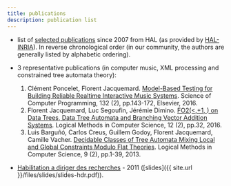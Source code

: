 ```yaml
---
title: publications
description: publication list
---
```

	
* list of [selected publications](https://haltools.inria.fr/Public/afficheRequetePubli.php?auteur_exp=Florent+Jacquemard&annee_publideb=2007&CB_auteur=oui&CB_titre=oui&CB_article=oui&langue=Anglais&tri_exp=annee_publi&tri_exp2=typdoc&tri_exp3=date_publi&ordre_aff=TA&Fen=Aff&css=../css/VisuRubriqueEncadre.css) since 2007 from HAL (as provided by [HAL-INRIA](https://hal.inria.fr)). In reverse chronological order 
(in our community, the authors are generally listed by alphabetic ordering).


* 3 representative publications (in computer music, XML processing and constrained tree automata theory):
  1. Clément Poncelet, Florent Jacquemard. [Model-Based Testing for Building Reliable Realtime Interactive Music Systems](https://hal.archives-ouvertes.fr/hal-01314969). Science of Computer Programming, 132 (2), pp.143-172, Elsevier, 2016.
  2. Florent Jacquemard, Luc Segoufin, Jérémie Dimino. [FO2(<,+1, ) on Data Trees, Data Tree Automata and Branching Vector Addition Systems](https://hal.inria.fr/hal-00769249v3). Logical Methods in Computer Science, 12 (2), pp.32, 2016.
  3. Luis Barguñó, Carlos Creus, Guillem Godoy, Florent Jacquemard, Camille Vacher. [Decidable Classes of Tree Automata Mixing Local and Global Constraints Modulo Flat Theories](https://hal.inria.fr/hal-00852382). Logical Methods in Computer Science, 9 (2), pp.1-39, 2013. 


* [Habilitation a diriger des recherches](https://tel.archives-ouvertes.fr/tel-00643595/file/plan.pdf) - 2011 ([slides]({{ site.url }}/files/slides/slides-hdr.pdf)).
